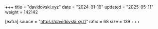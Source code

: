 +++
title = "davidovski.xyz"
date = "2024-01-19"
updated = "2025-05-11"
weight = 142142

[extra]
source = "https://davidovski.xyz/"
ratio = 68
size = 139
+++
